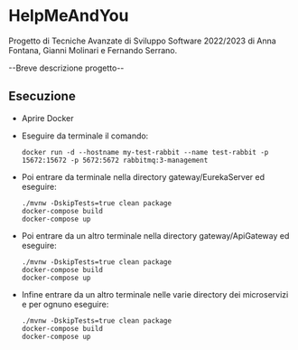 # HelpMeAndYou
Progetto di Tecniche Avanzate di Sviluppo Software 2022/2023 di 
Anna Fontana, Gianni Molinari e Fernando Serrano.

--Breve descrizione progetto--

## Esecuzione
- Aprire Docker

- Eseguire da terminale il comando:
	```
	docker run -d --hostname my-test-rabbit --name test-rabbit -p 15672:15672 -p 5672:5672 rabbitmq:3-management
	```

- Poi entrare da terminale nella directory gateway/EurekaServer ed eseguire:
	```
	./mvnw -DskipTests=true clean package
	docker-compose build
	docker-compose up
	```

- Poi entrare da un altro terminale nella directory gateway/ApiGateway ed eseguire:
	```
	./mvnw -DskipTests=true clean package
	docker-compose build
	docker-compose up
	```

- Infine entrare da un altro terminale nelle varie directory dei microservizi e per ognuno eseguire:
	```
	./mvnw -DskipTests=true clean package
	docker-compose build
	docker-compose up
	```
